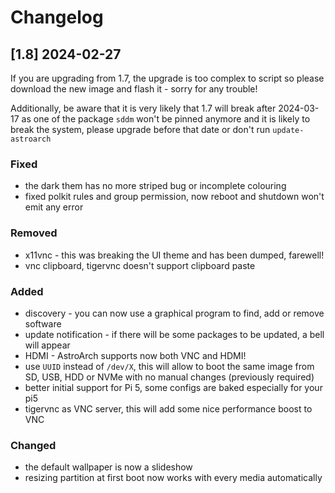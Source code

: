 # Changelog

## [1.8] 2024-02-27

If you are upgrading from 1.7, the upgrade is too complex to script so please download the new image and flash it - sorry for any trouble!

Additionally, be aware that it is very likely that 1.7 will break after 2024-03-17 as one of the package `sddm` won't be pinned anymore and it is likely to break the system, please upgrade before that date or don't run `update-astroarch`

### Fixed
- the dark them has no more striped bug or incomplete colouring
- fixed polkit rules and group permission, now reboot and shutdown won't emit any error

### Removed
- x11vnc - this was breaking the UI theme and has been dumped, farewell!
- vnc clipboard, tigervnc doesn't support clipboard paste
  
### Added
- discovery - you can now use a graphical program to find, add or remove software
- update notification - if there will be some packages to be updated, a bell will appear
- HDMI - AstroArch supports now both VNC and HDMI!
- use `UUID` instead of `/dev/X`, this will allow to boot the same image from SD, USB, HDD or NVMe with no manual changes (previously required)
- better initial support for Pi 5, some configs are baked especially for your pi5
- tigervnc as VNC server, this will add some nice performance boost to VNC

### Changed
- the default wallpaper is now a slideshow
- resizing partition at first boot now works with every media automatically
